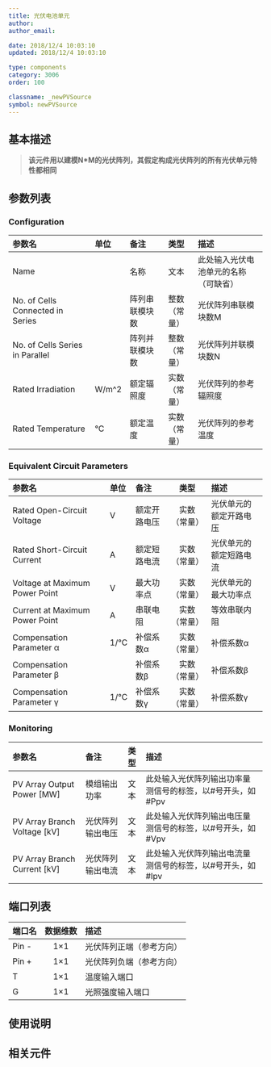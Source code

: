 ```yaml
---
title: 光伏电池单元
author: 
author_email:

date: 2018/12/4 10:03:10
updated: 2018/12/4 10:03:10

type: components
category: 3006
order: 100

classname: _newPVSource
symbol: newPVSource
---
```

## 基本描述

> **该元件用以建模N*M的光伏阵列，其假定构成光伏阵列的所有光伏单元特性都相同**

## 参数列表
### Configuration
| 参数名 | 单位 | 备注 | 类型 | 描述 |
| :--- | :--- | :--- | :--: | :--- |
| Name |  | 名称 | 文本 | 此处输入光伏电池单元的名称（可缺省） |
| No. of Cells Connected in Series |  | 阵列串联模块数 | 整数（常量） | 光伏阵列串联模块数M |
| No. of Cells Series in Parallel |  | 阵列并联模块数 | 整数（常量） | 光伏阵列并联模块数N |
| Rated Irradiation | W/m^2 | 额定辐照度 | 实数（常量） | 光伏阵列的参考辐照度 |
| Rated Temperature | °C | 额定温度 | 实数（常量） | 光伏阵列的参考温度 |

### Equivalent Circuit Parameters
| 参数名 | 单位 | 备注 | 类型 | 描述 |
| :--- | :--- | :--- | :--: | :--- |
| Rated Open-Circuit Voltage | V | 额定开路电压 | 实数（常量） | 光伏单元的额定开路电压 |
| Rated Short-Circuit Current | A | 额定短路电流 | 实数（常量） | 光伏单元的额定短路电流 |
| Voltage at Maximum Power Point | V | 最大功率点 | 实数（常量） |光伏单元的最大功率点  |
| Current at Maximum Power Point | A | 串联电阻 | 实数（常量） | 等效串联内阻 |
| Compensation Parameter α | 1/℃ | 补偿系数α | 实数（常量） |  补偿系数α |
| Compensation Parameter β |  | 补偿系数β | 实数（常量） | 补偿系数β |
| Compensation Parameter γ | 1/℃ | 补偿系数γ | 实数（常量） |  补偿系数γ |

### Monitoring
| 参数名 | 备注 | 类型 | 描述 |
| :--- | :--- | :--: | :--- |
| PV Array Output Power \[MW\] | 模组输出功率 | 文本 | 此处输入光伏阵列输出功率量测信号的标签，以#号开头，如#Ppv |
| PV Array Branch Voltage \[kV\] | 光伏阵列输出电压 | 文本 | 此处输入光伏阵列输出电压量测信号的标签，以#号开头，如#Vpv |
| PV Array Branch Current \[kV\] | 光伏阵列输出电流 | 文本 | 此处输入光伏阵列输出电流量测信号的标签，以#号开头，如#Ipv |


## 端口列表

| 端口名 | 数据维数 | 描述 |
| :--- | :--:  | :--- |
| Pin - | 1×1 |光伏阵列正端（参考方向）|
| Pin + | 1×1 | 光伏阵列负端（参考方向）|
| T | 1×1 |温度输入端口 |
| G | 1×1 |光照强度输入端口 |

## 使用说明



## 相关元件


